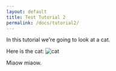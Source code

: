 ```yaml
---
layout: default
title: Test Tutorial 2
permalink: /docs/tutorial2/
---
```


In this tutorial we're going to look at a cat.

Here is the cat:
![cat](https://raw.githubusercontent.com/BES-QSIG/test/master/img/mara_cat.jpg "This is my cat, she's called Mara.")

Miaow miaow.

